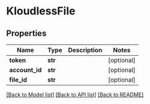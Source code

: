 # KloudlessFile

## Properties
Name | Type | Description | Notes
------------ | ------------- | ------------- | -------------
**token** | **str** |  | [optional] 
**account_id** | **str** |  | [optional] 
**file_id** | **str** |  | [optional] 

[[Back to Model list]](../README.md#documentation-for-models) [[Back to API list]](../README.md#documentation-for-api-endpoints) [[Back to README]](../README.md)


